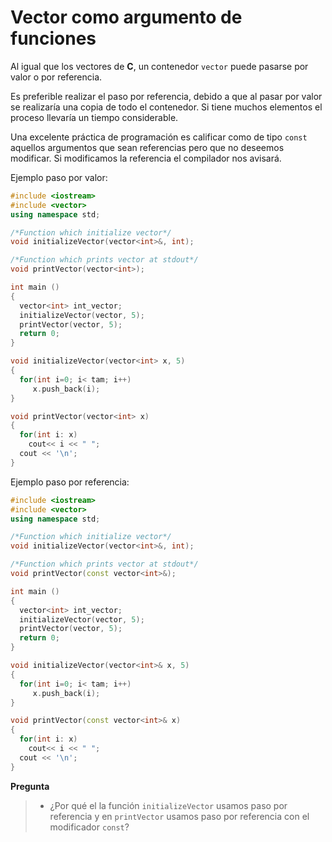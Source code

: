 # Vector como argumento de funciones
Al igual que los vectores de **C**, un contenedor `vector` puede pasarse por valor o por referencia.

Es preferible realizar el paso por referencia, debido a que al pasar por valor se realizaría una copia de todo el contenedor. Si tiene muchos elementos el proceso llevaría un tiempo considerable.

Una excelente práctica de programación es calificar como de tipo `const` aquellos argumentos que sean referencias pero que no deseemos modificar. Si modificamos la referencia el compilador nos avisará.

Ejemplo paso por valor:

```cpp
#include <iostream>
#include <vector>
using namespace std;

/*Function which initialize vector*/
void initializeVector(vector<int>&, int);

/*Function which prints vector at stdout*/
void printVector(vector<int>);

int main ()
{
  vector<int> int_vector;
  initializeVector(vector, 5);
  printVector(vector, 5);
  return 0;
}

void initializeVector(vector<int> x, 5)
{
  for(int i=0; i< tam; i++)
     x.push_back(i);
}

void printVector(vector<int> x)
{
  for(int i: x)
    cout<< i << " ";
  cout << '\n';
}
```

Ejemplo paso por referencia:

```cpp
#include <iostream>
#include <vector>
using namespace std;

/*Function which initialize vector*/
void initializeVector(vector<int>&, int);

/*Function which prints vector at stdout*/
void printVector(const vector<int>&);

int main ()
{
  vector<int> int_vector;
  initializeVector(vector, 5);
  printVector(vector, 5);
  return 0;
}

void initializeVector(vector<int>& x, 5)
{
  for(int i=0; i< tam; i++)
     x.push_back(i);
}

void printVector(const vector<int>& x)
{
  for(int i: x)
    cout<< i << " ";
  cout << '\n';
}
```



**Pregunta**
>- ¿Por qué el la función `initializeVector` usamos paso por referencia y en `printVector` usamos paso por referencia con el modificador `const`?
